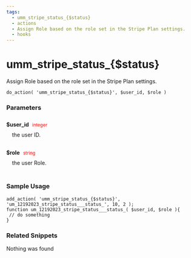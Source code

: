 ```yaml
---
tags: 
  - umm_stripe_status_{$status}
  - actions
  - Assign Role based on the role set in the Stripe Plan settings.
  - hooks
---
```

# umm\_stripe\_status\_{$status}
Assign Role based on the role set in the Stripe Plan settings.
<Badge text="Since 1.0.0" vertical="middle" />
``` php:no-line-numbers
do_action( 'umm_stripe_status_{$status}', $user_id, $role )
```
<div class='hook-sep'></div>

### Parameters

<div style='padding: 10px 0px 10px;'>
<strong>$user_id</strong> <span style='color:red;font-size:12px;padding: 0px 5px 0px 5px' >integer</span>
<div style="margin-left:10px;padding: 10px 5px">the user ID.</div>
</div>
<div style='padding: 10px 0px 10px;'>
<strong>$role</strong> <span style='color:red;font-size:12px;padding: 0px 5px 0px 5px' >string</span>
<div style="margin-left:10px;padding: 10px 5px">the user Role.</div>
</div>
<div class='hook-sep'></div>



### Sample Usage

``` php:no-line-numbers
add_action( 'umm_stripe_status_{$status}', 'um_12192023_stripe_status___status_', 10, 2 );
function um_12192023_stripe_status___status_( $user_id, $role ){
 // do something
}
```
<div class='hook-sep'></div>



### Related Snippets

Nothing was found

